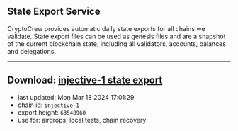 ## State Export Service
CryptoCrew provides automatic daily state exports for all chains we validate. State export files can be used as genesis files and are a snapshot of the current blockchain state, including all validators, accounts, balances and delegations.

---
**Download: [injective-1 state export](https://dl.ccvalidators.com/SERVICE/injective/injective-1_export_63548960.json)**
---

- last updated: Mon Mar 18 2024 17:01:29
- chain id: `injective-1`
- export height: `63548960`
- use for: airdrops, local tests, chain recovery
